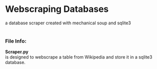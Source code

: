# Webscraping Databases
a database scraper created with mechanical soup and sqlite3
<br>
<br>

### File Info:
<b>Scraper.py</b>
<br>
is designed to webscrape a table from Wikipedia and store it in a sqlite3 database.
<br>
<br>
